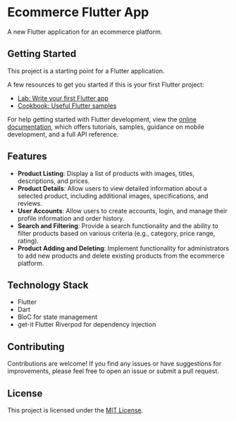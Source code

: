 # Ecommerce Flutter App

A new Flutter application for an ecommerce platform.

## Getting Started

This project is a starting point for a Flutter application.

A few resources to get you started if this is your first Flutter project:

- [Lab: Write your first Flutter app](https://flutter.dev/docs/get-started/codelab)
- [Cookbook: Useful Flutter samples](https://flutter.dev/docs/cookbook)

For help getting started with Flutter development, view the [online documentation](https://flutter.dev/docs), which offers tutorials, samples, guidance on mobile development, and a full API reference.

## Features

- **Product Listing**: Display a list of products with images, titles, descriptions, and prices.
- **Product Details**: Allow users to view detailed information about a selected product, including additional images, specifications, and reviews.
- **User Accounts**: Allow users to create accounts, login, and manage their profile information and order history.
- **Search and Filtering**: Provide a search functionality and the ability to filter products based on various criteria (e.g., category, price range, rating).
- **Product Adding and Deleting**: Implement functionality for administrators to add new products and delete existing products from the ecommerce platform.

## Technology Stack

- Flutter
- Dart
- BloC for state management
- get-it Flutter Riverpod for dependency injection

## Contributing

Contributions are welcome! If you find any issues or have suggestions for improvements, please feel free to open an issue or submit a pull request.

## License

This project is licensed under the [MIT License](LICENSE).